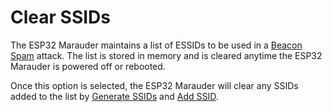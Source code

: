 # Clear SSIDs
The ESP32 Marauder maintains a list of ESSIDs to be used in a [Beacon Spam](beacon-spam-list) attack. The list is stored in memory and is cleared anytime the ESP32 Marauder is powered off or rebooted.  

Once this option is selected, the ESP32 Marauder will clear any SSIDs added to the list by [Generate SSIDs](generate-ssids) and [Add SSID](add-ssid).